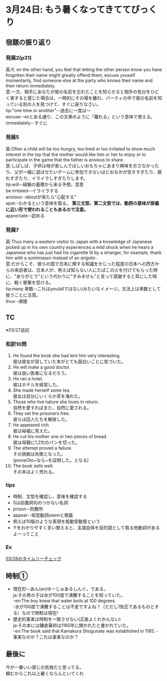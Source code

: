 # 3月24日: もう暑くなってきててびっくり
## 宿題の振り返り
### 発展2(p31)
英:If, on the other hand, you feel that letting the other person know you have forgotten their name might greatly offend them, excuse youself momentarily, find someone else at the party who knows their name and then return immediately.  
意:一方、相手にあなたが彼の名前を忘れたことを知らせると相手の気分をひどく害すると感じた場合は、一時的にその場を離れ、パーティの中で彼の名前を知っている別の人を見つけて、すぐに戻りなさい。  
tip:"one time or another"--過去に一度は～  
excuse--exとある通り、この文章のように「離れる」という意味で使える。  
immediately--すぐに
### 発展5
英:Often a child will be too hungry, too tired or too irritated to show much interest in the toy that the mother would like him or her to enjoy or to participate in the game that the father is anxious to share.  
意:しばしば、子供は母が楽しんでほしいおもちゃにあまり興味を示さなかったり、父が一緒に遊ばせたいゲームに参加できないほどおなかが空きすぎたり、疲れすぎたり、イライラしすぎたりします。  
tip:will--経験の蓄積から来る予想。意思  
be irritated--イライラする  
anxious--aboutが来たら"心配する"  
spot--わかるという意味を取る。 **第三文型、第二文型では、動詞の意味が原義に近い形で使われることもあるので注意。**  
appreciate--認める
### 発展7
英:Thus many a western visitor to Japan with a knowledge of Japanese picked up in his own country experiences a mild shock when he hears a Japanese who has just had his cigarette lit by a stranger, for example, thank him with a *sumimasen* instead of an *arigato* .  
意:だからこそ、彼らの国で日本に関する知識をかじった程度の日本への西方からの来訪者は、日本人が、例えば知らない人にたばこの火を付けてもらった時に、"ありがとう"という代わりに"すみません"と言って感謝すると耳にした時に、軽く衝撃を受ける。  
tip:many 単数--これはyou(allではない)みたいなイメージ。文法上は単数として扱うことに注意。  
thus--順接
## TC
※03/27追記  
### 和訳10問
1. He found the book she had lent him very interesting.  
    彼は彼女が貸していた本がとても面白いことに気づいた。
2. He will make a good doctor.  
    彼は良い医者になるだろう。
3. He ran a hotel.  
    彼はホテルを経営した。
4. She made herself some tea.  
    彼女は自分にいくらか茶を淹れた。
5. Those who live nature she loves in return.  
    自然を愛すればまた、自然に愛される。
6. They set the prisoners free.  
    彼らは囚人たちを解放した。
7. He appeared rich.  
    彼は裕福に見えた。
8. He cut his mother one or two pieces of bread.  
    彼は母親に1,2欠のパンを切った。
9. The attempt proved a failure.  
    その挑戦は失敗となった。  
    (proveOto~なら~を証明した。となる)
10. The book sells well.  
    その本はよく売れる。
### tips
* 時制、文型を確認し、意味を確認する
* Sは前置詞句のつかない名詞
* prison--刑務所
* appear--知覚動詞seemと類義
* 例えば10版のような表現を能動受動態という
* ↑をわかりやすく言い換えると、主語自体を目的語として取る他動詞があるよーってこと
### Ex
[03/26のタイムリーチェック](URL "03/26Eng")
## 時制①
+ 現在形--あん(an)ゆーじゅあるしんぐ。である。  
    ja:その男の子は水が100度で沸騰することを知っていた。  
    -en:The boy knew that water boils at 100 degrees.  
    -水が100度で沸騰することは不変ですよね？（ただし1気圧であるものとする）なので時制は現在!  
+ 歴史的事実は時制を一致させない(正直よくわかんない)  
    ja:その本には鎌倉幕府は1185年に開かれたと書かれていた。  
    -en:The book said that Kamakura Shogunate was established in 1185.
    -事実なのか？これは事実なのか？
## 最後に
今が一番いい感じの気候だと思ってる。  
頼むからこれ以上暑くならんといてくれ
